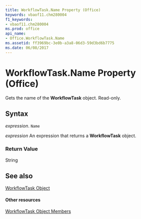 ```yaml
---
title: WorkflowTask.Name Property (Office)
keywords: vbaof11.chm280004
f1_keywords:
- vbaof11.chm280004
ms.prod: office
api_name:
- Office.WorkflowTask.Name
ms.assetid: ff3969bc-3e0b-a3a8-06d3-59d3bd6b7775
ms.date: 06/08/2017
---
```



# WorkflowTask.Name Property (Office)

Gets the name of the  **WorkflowTask** object. Read-only.


## Syntax

 _expression_. `Name`

 _expression_ An expression that returns a **WorkflowTask** object.


### Return Value

String


## See also


[WorkflowTask Object](workflowtask-object-office.md)
#### Other resources


[WorkflowTask Object Members](workflowtask-members-office.md)

